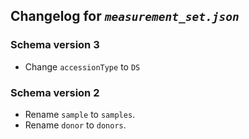 ## Changelog for *`measurement_set.json`*

### Schema version 3

* Change `accessionType` to `DS`

### Schema version 2

* Rename `sample` to `samples`.
* Rename `donor` to `donors`.
